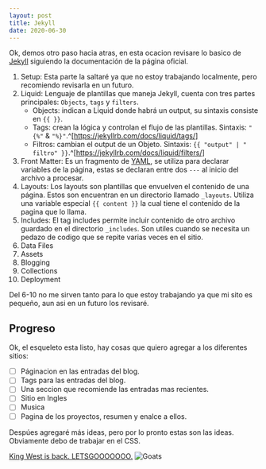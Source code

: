 ```yaml
---
layout: post
title: Jekyll
date: 2020-06-30
---
```


Ok, demos otro paso hacia atras, en esta ocacion revisare lo basico de [Jekyll](https://jekyllrb.com/docs/step-by-step/01-setup/) siguiendo la documentación de la página oficial.

1. Setup:
Esta parte la saltaré ya que no estoy trabajando localmente, pero recomiendo revisarla en un futuro.
2. Liquid:
Lenguaje de plantillas que maneja Jekyll, cuenta con tres partes principales: `Objects`, `tags` y `filters`.
	- Objects: indican a Liquid donde habrá un output, su sintaxis consiste en `{{ }}`.
	- Tags: crean la lógica y controlan el flujo de las plantillas. Sintaxis: `"{%"` & `"%}"`.^[https://jekyllrb.com/docs/liquid/tags/]
	- Filtros: cambian el output de un Objeto. Sintaxis: `{{ "output" | " filtro" }}`.^[https://jekyllrb.com/docs/liquid/filters/]
3. Front Matter:
Es un fragmento de [YAML](https://yaml.org/), se utiliza para declarar variables de la página, estas se declaran entre dos `---` al inicio del archivo a procesar.
4. Layouts:
Los layouts son plantillas que envuelven el contenido de una página. Estos son encuentran en un directorio llamado `_layouts`.
Utiliza una variable especial `{{ content }}` la cual tiene el contenido de la pagina que lo llama.
5. Includes:
El tag includes permite incluir contenido de otro archivo guardado en el directorio `_includes`. Son utiles cuando se necesita un pedazo de codigo que se repite varias veces en el sitio.
6. Data Files
7. Assets
8. Blogging
9. Collections
10. Deployment

Del 6-10 no me sirven tanto para lo que estoy trabajando ya que mi sito es pequeño, aun asi en un futuro los revisaré.

## Progreso
Ok, el esqueleto esta listo, hay cosas que quiero agregar a los diferentes sitios:
- [ ] Páginacion en las entradas del blog.
- [ ] Tags para las entradas del blog.
- [ ] Una seccion que recomiende las entradas mas recientes.
- [ ] Sitio en Ingles
- [ ] Musica
- [ ] Pagina de los proyectos, resumen y enalce a ellos.

Despúes agregaré más ideas, pero por lo pronto estas son las ideas. Obviamente debo de trabajar en el CSS.

[King West is back. LETSGOOOOOOO.](https://youtu.be/h0U2QUGKbSE)
![Goats](https://www.digitalmusicnews.com/wp-content/uploads/2018/03/Elon-Musk-Kanye-West-x.jpg "goats")
